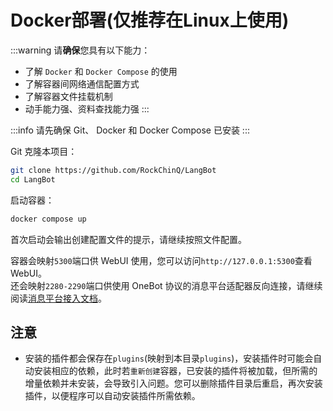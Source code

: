 # Docker部署(仅推荐在Linux上使用)

:::warning 
请**确保**您具有以下能力：  
 - 了解 `Docker` 和 `Docker Compose` 的使用  
 - 了解容器间网络通信配置方式  
 - 了解容器文件挂载机制
 - 动手能力强、资料查找能力强
::: 

:::info
请先确保 Git、 Docker 和 Docker Compose 已安装
:::

Git 克隆本项目：

```bash
git clone https://github.com/RockChinQ/LangBot
cd LangBot
```

启动容器：

```bash
docker compose up
```

首次启动会输出创建配置文件的提示，请继续按照文件配置。

容器会映射`5300`端口供 WebUI 使用，您可以访问`http://127.0.0.1:5300`查看 WebUI。  
还会映射`2280-2290`端口供使用 OneBot 协议的消息平台适配器反向连接，请继续阅读[消息平台接入文档](/deploy/platforms/readme)。

## 注意

- 安装的插件都会保存在`plugins`(映射到本目录`plugins`)，安装插件时可能会自动安装相应的依赖，此时若`重新创建`容器，已安装的插件将被加载，但所需的增量依赖并未安装，会导致引入问题。您可以删除插件目录后重启，再次安装插件，以便程序可以自动安装插件所需依赖。